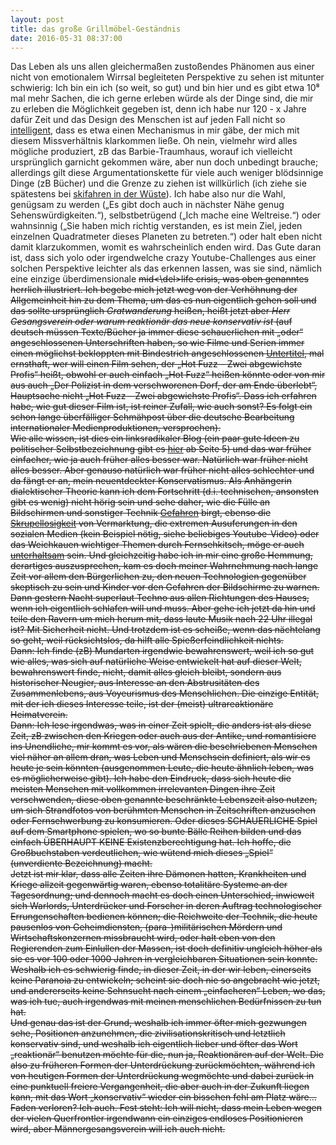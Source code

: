 ```yaml
---
layout: post
title: das große Grillmöbel-Geständnis
date: 2016-05-31 08:37:00
---
```


Das Leben als uns allen gleichermaßen zustoßendes Phänomen aus einer nicht von emotionalem Wirrsal begleiteten Perspektive zu sehen ist mitunter schwierig: Ich bin ein ich (so weit, so gut) und bin hier und es gibt etwa 10⁸ mal mehr Sachen, die ich gerne erleben würde als der Dinge sind, die mir zu erleben die Möglichkeit gegeben ist, denn ich habe nur 120 - x Jahre dafür Zeit und das Design des Menschen ist auf jeden Fall nicht so [intelligent](https://de.wikipedia.org/wiki/Intelligent_Design), dass es etwa einen Mechanismus in mir gäbe, der mich mit diesem Missverhältnis klarkommen ließe. Oh nein, vielmehr wird alles mögliche produziert, zB das Barbie-Traumhaus, worauf ich vielleicht ursprünglich garnicht gekommen wäre, aber nun doch unbedingt brauche; allerdings gilt diese Argumentationskette für viele auch weniger blödsinnige Dinge (zB Bücher) und die Grenze zu ziehen ist willkürlich (ich ziehe sie spätestens bei  [skifahren in der Wüste](http://www.dubai-skifahren.de/)). Ich habe also nur die Wahl, genügsam zu werden („Es gibt doch auch in nächster Nähe genug Sehenswürdigkeiten.“), selbstbetrügend („Ich mache eine Weltreise.“) oder wahnsinnig („Sie haben mich richtig verstanden, es ist mein Ziel, jeden einzelnen Quadratmeter dieses Planeten zu betreten.“) oder halt eben nicht damit klarzukommen, womit es wahrscheinlich enden wird. Das Gute daran ist, dass sich yolo oder irgendwelche crazy Youtube-Challenges aus einer solchen Perspektive leichter als das erkennen lassen, was sie sind, nämlich eine einzige überdimensionale <del>mid<\del>life crisis, was oben genanntes herrlich illustriert. Ich begebe mich jetzt weg von der Verhöhnung der Allgemeinheit hin zu dem Thema, um das es nun eigentlich gehen soll und das sollte ursprünglich *Gratwanderung* heißen, heißt jetzt aber *Herr Gesangsverein oder warum reaktionär das neue konservativ ist* (auf deutsch müssen Texte/Bücher ja immer diese schauerlichen mit „oder“ angeschlossenen Unterschriften haben, so wie Filme und Serien immer einen möglichst bekloppten mit Bindestrich angeschlossenen [Untertitel](https://de.wikipedia.org/wiki/Regular_Show_%E2%80%93_V%C3%B6llig_abgedreht), mal ernsthaft, wer will einen Film sehen, der „Hot Fuzz – Zwei abgewichste Profis“ heißt, obwohl er auch einfach „Hot Fuzz“ heißen könnte oder von mir aus auch „Der Polizist in dem verschworenen Dorf, der am Ende überlebt“, Hauptsache nicht „Hot Fuzz – Zwei abgewichste Profis“. Dass ich erfahren habe, wie gut dieser Film ist, ist reiner Zufall, wie auch sonst? Es folgt ein schon lange überfälliger Schmähpost über die deutsche Bearbeitung internationaler Medienproduktionen, versprochen). <br>
Wie alle wissen, ist dies ein linksradikaler Blog (ein paar gute Ideen zu politischer Selbstbezeichnung gibt es [hier](http://strassenauszucker.blogsport.de/images/strassenauszucker11.pdf) ab Seite 5) und das war früher einfacher, wie ja auch früher alles besser war. Natürlich war früher nicht alles besser. Aber genauso natürlich war früher nicht alles schlechter und da fängt er an, mein neuentdeckter Konservatismus. Als Anhängerin dialektischer Theorie kann ich dem Fortschritt (d.i. technischen, ansonsten gibt es wenig) nicht hörig sein und sehe daher, wie die Fülle an Bildschirmen und sonstiger Technik [Gefahren](http://www.k5learning.com/sites/all/files/kids%20using%20cellphones.jpg) birgt, ebenso die [Skrupellosigkeit](http://www.vice.com/de/read/smoothie-kontroversen-um-true-fruits-467) von Vermarktung, die extremen Ausuferungen in den sozialen Medien (kein Beispiel nötig, siehe beliebiges Youtube-Video) oder das Weichkauen wichtiger Themen durch Fernsehkitsch, möge er auch [unterhaltsam](https://de.wikipedia.org/wiki/Le_Havre_%28Film%29) sein. Und gleichzeitig habe ich in mir eine große Hemmung, derartiges auszusprechen, kam es doch meiner Wahrnehmung nach lange Zeit vor allem den Bürgerlichen zu, den neuen Technologien gegenüber skeptisch zu sein und Kinder vor den Gefahren der Bildschirme zu warnen. <br> Dann gestern Nacht superlaut Techno aus allen Richtungen des Hauses, wenn ich eigentlich schlafen will und muss. Aber gehe ich jetzt da hin und teile den Ravern um mich herum mit, dass laute Musik nach 22 Uhr illegal ist? Mit Sicherheit nicht. Und trotzdem ist es scheiße, wenn das nächtelang so geht, weil rücksichtslos, da hilft alle Spießerfeindlichkeit nichts.<br>
Dann: Ich finde (zB) Mundarten irgendwie bewahrenswert, weil ich so gut wie alles, was sich auf natürliche Weise entwickelt hat auf dieser Welt, bewahrenswert finde, nicht, damit alles gleich bleibt, sondern aus historischer Neugier, aus Interesse an den Abstrusitäten des Zusammenlebens, aus Voyeurismus des Menschlichen. Die einzige Entität, mit der ich dieses Interesse teile, ist der (meist) ultrareaktionäre Heimatverein.<br>
Dann: Ich lese irgendwas, was in einer Zeit spielt, die anders ist als diese Zeit, zB zwischen den Kriegen oder auch aus der Antike, und romantisiere ins Unendliche, mir kommt es vor, als wären die beschriebenen Menschen viel näher an allem dran, was Leben und Menschsein definiert, als wir es heute je sein könnten (ausgenommen Leute, die heute ähnlich leben, was es möglicherweise gibt). Ich habe den Eindruck, dass sich heute die meisten Menschen mit vollkommen irrelevanten Dingen ihre Zeit verschwenden, diese oben genannte beschränkte Lebenszeit also nutzen, um sich Strandfotos von berühmten Menschen in Zeitschriften anzusehen oder Fernsehwerbung zu konsumieren. Oder dieses SCHAUERLICHE Spiel auf dem Smartphone spielen, wo so bunte Bälle Reihen bilden und das einfach ÜBERHAUPT  KEINE Existenzberechtigung hat. Ich hoffe, die Großbuchstaben verdeutlichen, wie wütend mich dieses „Spiel“ (unverdiente Bezeichnung) macht.<br>
Jetzt ist mir klar, dass alle Zeiten ihre Dämonen hatten, Krankheiten und Kriege allzeit gegenwärtig waren, ebenso totalitäre Systeme an der Tagesordnung; und dennoch macht es doch einen Unterschied, inwieweit sich Warlords, Unterdrücker und Forscher in deren Auftrag technologischer Errungenschaften bedienen können; die Reichweite der Technik, die heute pausenlos von Geheimdiensten, (para-)militärischen Mördern und Wirtschaftskonzernen missbraucht wird, oder halt eben von den Regierenden zum Einlullen der Massen, ist doch definitiv ungleich höher als sie es vor 100 oder 1000 Jahren in vergleichbaren Situationen sein konnte. Weshalb ich es schwierig finde, in dieser Zeit, in der wir leben, einerseits keine Paranoia zu entwickeln; scheint sie doch nie so angebracht wie jetzt, und andererseits keine Sehnsucht nach einem „einfacheren“ Leben, wo das, was ich tue, auch irgendwas mit meinen menschlichen Bedürfnissen zu tun hat.<br>
Und genau das ist der Grund, weshalb ich immer öfter mich gezwungen sehe, Positionen anzunehmen, die zivilisationskritisch und letztlich konservativ sind, und weshalb ich eigentlich lieber und öfter das Wort „reaktionär“ benutzen möchte für die, nun ja, Reaktionären auf der Welt. Die also zu früheren Formen der Unterdrückung zurückmöchten, während ich von heutigen Formen der Unterdrückung wegmöchte und dabei zurück in eine punktuell freiere Vergangenheit, die aber auch in der Zukunft liegen kann, mit das Wort „konservativ“ wieder ein bisschen fehl am Platz wäre… <br>
Faden verloren? Ich auch. Fest steht: Ich will nicht, dass mein Leben wegen der vielen Querfrontler irgendwann ein einziges endloses Positionieren wird, aber Männergesangsverein will ich auch nicht.

